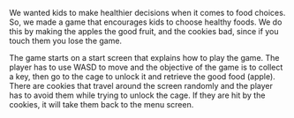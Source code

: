 We wanted kids to make healthier decisions when it comes to food choices. So, we made a game that encourages kids to choose healthy foods. We do this by making the apples the good fruit, and the cookies bad, since if you touch them you lose the game. 

The game starts on a start screen that explains how to play the game. The player has to use WASD to move and the objective of the game is to collect a key, then go to the cage to unlock it and retrieve the good food (apple). There are cookies that travel around the screen randomly and the player has to avoid them while trying to unlock the cage. If they are hit by the cookies, it will take them back to the menu screen.
